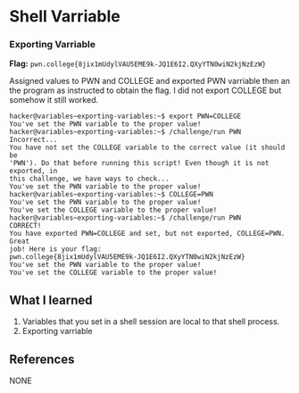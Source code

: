 # Shell Varriable

### Exporting Varriable 

**Flag:** `pwn.college{8jix1mUdylVAU5EME9k-JQ1E6I2.QXyYTN0wiN2kjNzEzW}`

Assigned values to PWN and COLLEGE and exported PWN varriable then an the program as instructed to obtain the flag. I did not export COLLEGE but somehow it still worked.

```
hacker@variables~exporting-variables:~$ export PWN=COLLEGE
You've set the PWN variable to the proper value!
hacker@variables~exporting-variables:~$ /challenge/run PWN
Incorrect...
You have not set the COLLEGE variable to the correct value (it should be 
'PWN'). Do that before running this script! Even though it is not exported, in 
this challenge, we have ways to check...
You've set the PWN variable to the proper value!
hacker@variables~exporting-variables:~$ COLLEGE=PWN
You've set the PWN variable to the proper value!
You've set the COLLEGE variable to the proper value!
hacker@variables~exporting-variables:~$ /challenge/run PWN
CORRECT!
You have exported PWN=COLLEGE and set, but not exported, COLLEGE=PWN. Great 
job! Here is your flag:
pwn.college{8jix1mUdylVAU5EME9k-JQ1E6I2.QXyYTN0wiN2kjNzEzW}
You've set the PWN variable to the proper value!
You've set the COLLEGE variable to the proper value!
```

## What I learned

1. Variables that you set in a shell session are local to that shell process.
2. Exporting varriable

## References
NONE
